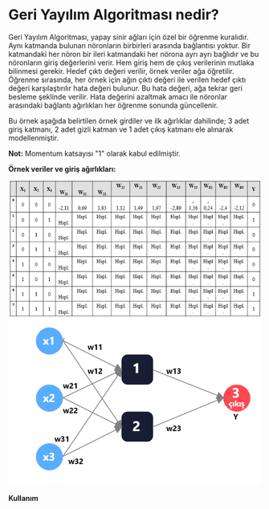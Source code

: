 # Geri Yayılım Algoritması nedir?
Geri Yayılım Algoritması, yapay sinir ağları için özel bir öğrenme kuralıdır. Aynı katmanda bulunan nöronların birbirleri arasında bağlantısı yoktur. Bir katmandaki her nöron bir ileri katmandaki her nörona ayrı ayrı bağlıdır ve bu nöronların giriş değerlerini verir. Hem giriş hem de çıkış verilerinin mutlaka bilinmesi gerekir. Hedef çıktı değeri verilir, örnek veriler ağa öğretilir. Öğrenme sırasında, her örnek için ağın çıktı değeri ile verilen hedef çıktı değeri karşılaştırılır hata değeri bulunur. Bu hata değeri, ağa tekrar geri besleme şeklinde verilir. Hata değerini azaltmak amacı ile nöronlar arasındaki bağlantı ağırlıkları her öğrenme sonunda güncellenir.

Bu örnek aşağıda belirtilen örnek girdiler ve ilk ağırlıklar dahilinde; 3 adet giriş katmanı, 2 adet gizli katman ve 1 adet çıkış katmanı ele alınarak modellenmiştir.

**Not:** Momentum katsayısı "1" olarak kabul edilmiştir.

**Örnek veriler ve giriş ağırlıkları:**

![GitHub Logo](https://github.com/sahindogukan/BackPropagationAlgorithm/blob/master/ysa-data.PNG)
![GitHub Logo](https://github.com/sahindogukan/BackPropagationAlgorithm/blob/master/ysamodel.PNG)

**Kullanım**

